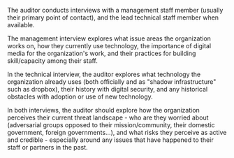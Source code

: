 The auditor conducts interviews with a management staff member (usually their primary point of contact), and the lead technical staff member when available.

The management interview explores what issue areas the organization works on, how they currently use technology, the importance of digital media for the organization's work, and their practices for building skill/capacity among their staff.

In the technical interview, the auditor explores what technology the organization already uses (both officially and as "shadow infrastructure" such as dropbox), their history with digital security, and any historical obstacles with adoption or use of new technology.

In both interviews, the auditor should explore how the organization perceives their current threat landscape - who are they worried about (adversarial groups opposed to their mission/community, their domestic government, foreign governments...), and what risks they perceive as active and credible - especially around any issues that have happened to their staff or partners in the past.
